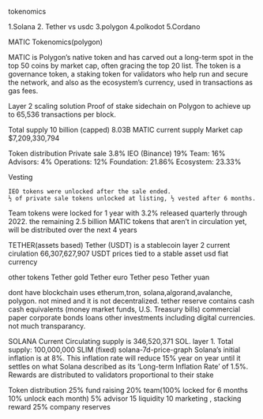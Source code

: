 tokenomics 

1.Solana
2. Tether vs usdc
3.polygon
4.polkodot
5.Cordano

MATIC Tokenomics(polygon)

MATIC is Polygon’s native token and has carved out a long-term spot in the top 50 coins by market cap, often gracing the top 20 list. The token is a governance token, a staking token for validators who help run and secure the network, and also as the ecosystem’s currency, used in transactions as gas fees.

 Layer 2 scaling solution
Proof of stake
sidechain on Polygon to achieve up to 65,536 transactions per block.

Total supply
10 billion (capped)
8.03B MATIC current supply
Market cap $7,209,330,794

Token distribution
Private sale 3.8%
IEO (Binance) 19%
Team: 16%
Advisors: 4%
Operations: 12%
Foundation: 21.86%
Ecosystem: 23.33%

Vesting

    IEO tokens were unlocked after the sale ended.
    ½ of private sale tokens unlocked at listing, ½ vested after 6 months.
   Team tokens were locked for 1 year with 3.2% released quarterly through 2022.
 the remaining 2.5 billion MATIC tokens that aren’t in circulation yet, will be distributed over the next 4 years
 
 
 
 TETHER(assets based)
Tether (USDT) is a stablecoin
layer 2
current cirulation 66,307,627,907 USDT
prices tied to a stable asset usd fiat currency

other tokens
Tether gold
Tether euro
Tether peso
Tether yuan

dont have blockchain uses etherum,tron, solana,algorand,avalanche, polygon.
not mined and it is not decentralized.
tether reserve contains
  cash
  cash equivalents (money market funds, U.S. Treasury bills)
  commercial paper
  corporate bonds
  loans
  other investments including digital currencies.
not much transparancy.


SOLANA
Current Circulating supply is  346,520,371 SOL.
layer 1.
Total supply: 100,000,000 SLIM (fixed)
	solana-7d-price-graph
Solana’s initial inflation is at 8%. This inflation rate will reduce 15% year on year until it settles on what Solana described as its ‘Long-term Inflation Rate’ of 1.5%.
Rewards are distributed to validators proportional to their stake

Token distribution
25% fund raising
20% team(100% locked for 6 months 10% unlock each month)
5% advisor
15 liquidity
10 marketing , stacking reward 
25% company reserves

